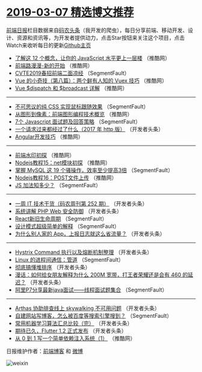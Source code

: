 # [2019-03-07 精选博文推荐](https://toutiao.qdkfweb.cn/date/2019/03/07)

[前端日报](https://qdkfweb.cn/c/news)栏目数据来自[码农头条](https://toutiao.qdkfweb.cn/)（我开发的爬虫），每日分享前端、移动开发、设计、资源和资讯等，为开发者提供动力，点击Star按钮来关注这个项目，点击Watch来收听每日的更新[Github主页](https://github.com/kujian/frontendDaily)
* [了解这 12 个概念，让你的 JavaScript 水平更上一层楼](https://toutiao.qdkfweb.cn/102928.html) （推酷网）
* [前端路漫漫-新的开始](https://toutiao.qdkfweb.cn/102918.html) （推酷网）
* [CVTE2019春招前端二面凉经](https://toutiao.qdkfweb.cn/102847.html) （SegmentFault）
* [Vue 的小奇技（第八篇）：两个鲜有人知的 Vuex 技巧](https://toutiao.qdkfweb.cn/102926.html) （推酷网）
* [Vue $dispatch 和 $broadcast 详解](https://toutiao.qdkfweb.cn/102915.html) （推酷网）

***
* [不可思议的纯 CSS 实现鼠标跟随效果](https://toutiao.qdkfweb.cn/102839.html) （SegmentFault）
* [从图形到像素：前端图形编程技术概览](https://toutiao.qdkfweb.cn/102923.html) （推酷网）
* [7个 Javascript 面试题及回答策略](https://toutiao.qdkfweb.cn/102846.html) （SegmentFault）
* [一个请求过来都经过了什么（2017 年 http 版）](https://toutiao.qdkfweb.cn/102857.html) （开发者头条）
* [Angular开发技巧](https://toutiao.qdkfweb.cn/102924.html) （推酷网）

***
* [前端水印初探](https://toutiao.qdkfweb.cn/102925.html) （推酷网）
* [Nodejs教程15：net模块初探](https://toutiao.qdkfweb.cn/102927.html) （推酷网）
* [掌握 MySQL 这 19 个骚操作，效率至少提高3倍](https://toutiao.qdkfweb.cn/102850.html) （SegmentFault）
* [Nodejs教程16：POST文件上传](https://toutiao.qdkfweb.cn/102917.html) （推酷网）
* [JS 加法知多少？](https://toutiao.qdkfweb.cn/102840.html) （SegmentFault）

***
* [一周 IT 技术干货（码农周刊第 252 期）](https://toutiao.qdkfweb.cn/102862.html) （开发者头条）
* [系统讲解 PHP Web 安全防御](https://toutiao.qdkfweb.cn/102863.html) （开发者头条）
* [React新旧生命周期](https://toutiao.qdkfweb.cn/102853.html) （SegmentFault）
* [设计模式超级简单的解释](https://toutiao.qdkfweb.cn/102843.html) （SegmentFault）
* [为什么别人家的 App，上报日志就这么省流量？](https://toutiao.qdkfweb.cn/102866.html) （开发者头条）

***
* [Hystrix Command 执行以及熔断机制整理](https://toutiao.qdkfweb.cn/102909.html) （开发者头条）
* [Linux 的进程间通信：管道](https://toutiao.qdkfweb.cn/102848.html) （SegmentFault）
* [彻底搞懂堆排序](https://toutiao.qdkfweb.cn/102881.html) （开发者头条）
* [漫话：如何给女朋友解释为什么 200M 宽带，打王者荣耀还是会有 460 的延迟？](https://toutiao.qdkfweb.cn/102859.html) （开发者头条）
* [阿里P7分享最新java面试——线程面试题集合](https://toutiao.qdkfweb.cn/102838.html) （SegmentFault）

***
* [Arthas 协助排查线上 skywalking 不可用问题](https://toutiao.qdkfweb.cn/102870.html) （开发者头条）
* [自建网站写博客，怎么被百度等搜索引擎搜到？](https://toutiao.qdkfweb.cn/102849.html) （SegmentFault）
* [常用机器学习算法汇总比较（完）](https://toutiao.qdkfweb.cn/102883.html) （开发者头条）
* [期待已久，Flutter 1.2 正式发布](https://toutiao.qdkfweb.cn/102860.html) （开发者头条）
* [从 0 到 1 写一个简单依赖注入系统（1）](https://toutiao.qdkfweb.cn/102916.html) （推酷网）

日报维护作者：[前端博客](https://qdkfweb.cn/) 和 [微博](https://qdkfweb.cn/go/weibo)

![weixin](https://user-images.githubusercontent.com/3055447/38468989-651132ac-3b80-11e8-8e6b-15122322a9d7.png)
